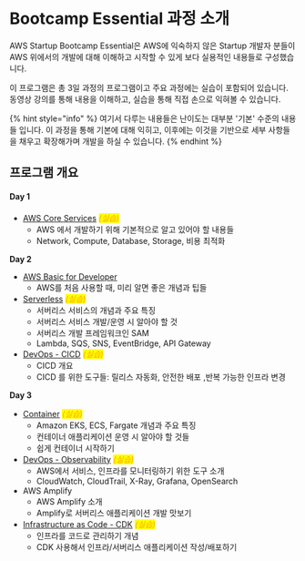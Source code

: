 # Bootcamp Essential 과정 소개

AWS Startup Bootcamp Essential은 AWS에 익숙하지 않은 Startup 개발자 분들이 AWS 위에서의 개발에 대해 이해하고 시작할 수 있게 보다 실용적인 내용들로 구성했습니다.

이 프로그램은 총 3일 과정의 프로그램이고 주요 과정에는 실습이 포함되어 있습니다. 동영상 강의를 통해 내용을 이해하고, 실습을 통해 직접 손으로 익혀볼 수 있습니다.

{% hint style="info" %}
여기서 다루는 내용들은 난이도는 대부분 '기본' 수준의 내용들 입니다. 이 과정을 통해 기본에 대해 익히고, 이후에는 이것을 기반으로 세부 사항들을 채우고 확장해가며 개발을 하실 수 있습니다.
{% endhint %}

## 프로그램 개요&#x20;

#### Day 1

* [AWS Core Services](aws.md) _<mark style="color:orange;">(실습)</mark>_
  * AWS 에서 개발하기 위해 기본적으로 알고 있어야 할 내용들
  * Network, Compute, Database, Storage, 비용 최적화

**Day 2**

* [AWS Basic for Developer](<aws (1).md>)
  * AWS를 처음 사용할 때, 미리 알면 좋은 개념과 팁들
* [Serverless](serverless.md) _<mark style="color:orange;">(실습)</mark>_
  * 서버리스 서비스의 개념과 주요 특징
  * 서버리스 서비스 개발/운영 시 알아야 할 것
  * 서버리스 개발 프레임워크인 SAM
  * Lambda, SQS, SNS, EventBridge, API Gateway
* [DevOps - CICD](devops-cicd.md) _<mark style="color:orange;">(실습)</mark>_
  * CICD 개요
  * CICD 를 위한 도구들: 릴리스 자동화, 안전한 배포 ,반복 가능한 인프라 변경

**Day 3**

* [Container](container.md) _<mark style="color:orange;">(실습)</mark>_
  * Amazon EKS, ECS, Fargate 개념과 주요 특징
  * 컨테이너 애플리케이션 운영 시 알아야 할 것들
  * 쉽게 컨테이너 시작하기
* [DevOps - Observability](devops-observability.md) _<mark style="color:orange;">(실습)</mark>_
  * AWS에서 서비스, 인프라를 모니터링하기 위한 도구 소개
  * CloudWatch, CloudTrail, X-Ray, Grafana, OpenSearch
* AWS Amplify
  * AWS Amplify 소개
  * Amplify로 서버리스 애플리케이션 개발 맛보기
* [Infrastructure as Code - CDK](infrastructure-as-code-cdk.md) _<mark style="color:orange;">(실습)</mark>_
  * 인프라를 코드로 관리하기 개념
  * CDK 사용해서 인프라/서버리스 애플리케이션 작성/배포하기




